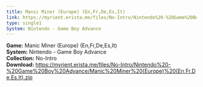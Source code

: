 ```yaml
---
title: Manic Miner (Europe) (En,Fr,De,Es,It)
link: https://myrient.erista.me/files/No-Intro/Nintendo%20-%20Game%20Boy%20Advance/Manic%20Miner%20(Europe)%20(En,Fr,De,Es,It).zip
type: single1
System: Nintendo - Game Boy Advance
---
```

<b>Game:</b> Manic Miner (Europe) (En,Fr,De,Es,It)<br>
<b>System:</b> Nintendo - Game Boy Advance<br>
<b>Collection:</b> No-Intro<br>
<b>Download:</b> https://myrient.erista.me/files/No-Intro/Nintendo%20-%20Game%20Boy%20Advance/Manic%20Miner%20(Europe)%20(En,Fr,De,Es,It).zip